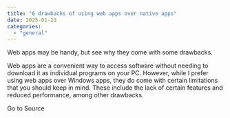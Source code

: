 ```yaml
---
title: "6 drawbacks of using web apps over native apps"
date: 2025-01-23
categories: 
  - "general"
---
```


Web apps may be handy, but see why they come with some drawbacks.

Web apps are a convenient way to access software without needing to download it as individual programs on your PC. However, while I prefer using web apps over Windows apps, they do come with certain limitations that you should keep in mind. These include the lack of certain features and reduced performance, among other drawbacks.

Go to Source
